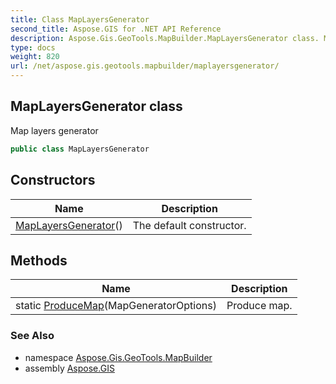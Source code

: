 ```yaml
---
title: Class MapLayersGenerator
second_title: Aspose.GIS for .NET API Reference
description: Aspose.Gis.GeoTools.MapBuilder.MapLayersGenerator class. Map layers generator
type: docs
weight: 820
url: /net/aspose.gis.geotools.mapbuilder/maplayersgenerator/
---
```

## MapLayersGenerator class

Map layers generator

```csharp
public class MapLayersGenerator
```

## Constructors

| Name | Description |
| --- | --- |
| [MapLayersGenerator](maplayersgenerator/)() | The default constructor. |

## Methods

| Name | Description |
| --- | --- |
| static [ProduceMap](../../aspose.gis.geotools.mapbuilder/maplayersgenerator/producemap/)(MapGeneratorOptions) | Produce map. |

### See Also

* namespace [Aspose.Gis.GeoTools.MapBuilder](../../aspose.gis.geotools.mapbuilder/)
* assembly [Aspose.GIS](../../)


